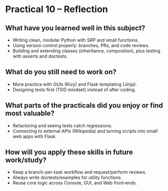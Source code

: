 # Practical 10 – Reflection

## What have you learned well in this subject?
- Writing clean, modular Python with SRP and small functions.
- Using version control properly: branches, PRs, and code reviews.
- Building and extending classes (inheritance, composition), plus testing with asserts and doctests.

## What do you still need to work on?
- More practice with GUIs (Kivy) and Flask templating (Jinja).
- Designing tests first (TDD mindset) instead of after coding.

## What parts of the practicals did you enjoy or find most valuable?
- Refactoring and seeing tests catch regressions.
- Connecting to external APIs (Wikipedia) and turning scripts into small web apps with Flask.

## How will you apply these skills in future work/study?
- Keep a branch-per-task workflow and request/perform reviews.
- Always write doctests/examples for utility functions.
- Reuse core logic across Console, GUI, and Web front‑ends.
